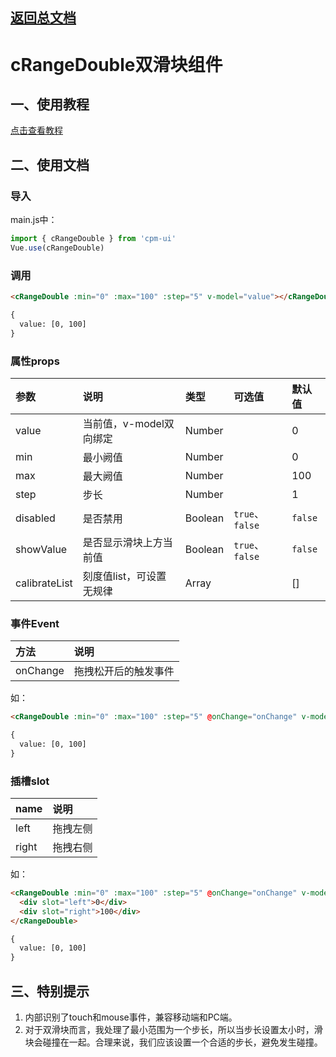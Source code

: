 ## [返回总文档](https://github.com/cpm828/cpm-ui)


# cRangeDouble双滑块组件

## 一、使用教程
[点击查看教程](https://cpm828.github.io/cpm_ui/demo/index.html#/rangedouble)



## 二、使用文档
### 导入
main.js中：
```js
import { cRangeDouble } from 'cpm-ui'
Vue.use(cRangeDouble)
```

### 调用
```html
<cRangeDouble :min="0" :max="100" :step="5" v-model="value"></cRangeDouble>

{
  value: [0, 100]
}
```

### 属性props
|参数|说明|类型|可选值|默认值|
|:---|:---|:---|:---|:---|
|value|当前值，v-model双向绑定|Number||0|
|min|最小阙值|Number||0|
|max|最大阙值|Number||100|
|step|步长|Number||1|
|disabled|是否禁用|Boolean|`true`、`false`|`false`|
|showValue|是否显示滑块上方当前值|Boolean|`true`、`false`|`false`|
|calibrateList|刻度值list，可设置无规律|Array||[]|


### 事件Event
|方法|说明|
|:---|:---|
|onChange|拖拽松开后的触发事件|

如：
```html
<cRangeDouble :min="0" :max="100" :step="5" @onChange="onChange" v-model="value"></cRangeDouble>

{
  value: [0, 100]
}
```

### 插槽slot
|name|说明|
|:---|:---|
|left|拖拽左侧|
|right|拖拽右侧|

如：
```html
<cRangeDouble :min="0" :max="100" :step="5" @onChange="onChange" v-model="value">
  <div slot="left">0</div>
  <div slot="right">100</div>
</cRangeDouble>

{
  value: [0, 100]
}
```



## 三、特别提示
1. 内部识别了touch和mouse事件，兼容移动端和PC端。
2. 对于双滑块而言，我处理了最小范围为一个步长，所以当步长设置太小时，滑块会碰撞在一起。合理来说，我们应该设置一个合适的步长，避免发生碰撞。